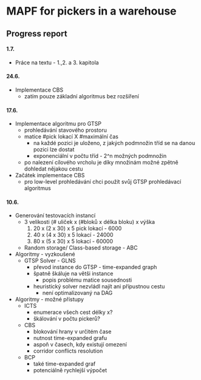 # MAPF for pickers in a warehouse

## Progress report

#### 1.7.

* Práce na textu - 1.,2. a 3. kapitola

#### 24.6.

* Implementace CBS
  * zatím pouze základní algoritmus bez rozšíření

#### 17.6.

* Implementace algoritmu pro GTSP
  * prohledávání stavového prostoru
  * matice #pick lokací X #maximální čas
    * na každé pozici je uloženo, z jakých podmnožin tříd se na danou pozici lze dostat
    * exponenciální v počtu tříd - 2^n možných podmnožin
  * po nalezení cílového vrcholu je díky množinám možné zpětně dohledat nějakou cestu
* Začátek implementace CBS
  * pro low-level prohledávání chci použít svůj GTSP prohledávací algoritmus

#### 10.6.

* Generování testovacích instancí
  * 3 velikosti   (# uliček x (#bloků x délka bloku) x výška
    1. 20 x (2 x 30) x 5          pick lokací  - 6000
    2. 40 x (4 x 30) x 5          lokací          - 24000
    3. 80 x (5 x 30) x 5          lokací          - 60000
  * Random storage/ Class-based storage - ABC
* Algoritmy - vyzkoušené
  * GTSP Solver - GLNS
    * převod instance do GTSP - time-expanded graph
    * špatně škáluje na větši instance
      * popis problému matice sousednosti
    * heuristický solver nezvládl najít ani přípustnou cestu
      * není optimalizovaný na DAG
* Algoritmy - možné přístupy
  * ICTS 
    * enumerace všech cest délky x?
    * škálování v počtu pickerů?
  * CBS
    * blokování hrany v určitém čase
    *  nutnost time-expanded grafu
      * aspoň v časech, kdy existují omezení
    * corridor conflicts resolution
  * BCP
    * také time-expanded graf
    * potenciálně rychlejší výpočet